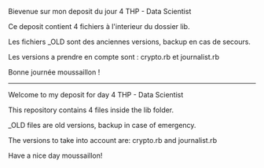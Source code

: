 Bievenue sur mon deposit du jour 4 THP - Data Scientist 

Ce deposit contient 4 fichiers à l'interieur du dossier lib. 

Les fichiers _OLD sont des anciennes versions, backup en cas de secours. 

Les versions a prendre en compte sont : crypto.rb et journalist.rb


Bonne journée moussaillon !



--------------------------------------------------------------------------------------------------------------------


Welcome to my deposit for day 4 THP - Data Scientist

This repository contains 4 files inside the lib folder.

_OLD files are old versions, backup in case of emergency.

The versions to take into account are: crypto.rb and journalist.rb


Have a nice day moussaillon!
